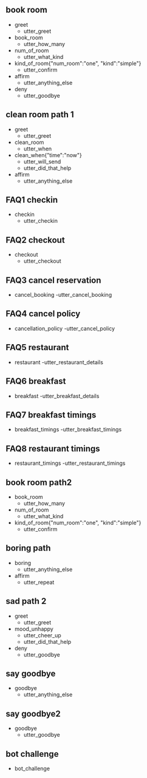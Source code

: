 ## book room
* greet
  - utter_greet
* book_room
  - utter_how_many
* num_of_room
  - utter_what_kind
* kind_of_room{"num_room":"one", "kind":"simple"}
  - utter_confirm
* affirm
  - utter_anything_else
* deny
  - utter_goodbye

## clean room path 1
* greet
  - utter_greet
* clean_room
  - utter_when
* clean_when{"time":"now"}
  - utter_will_send
  - utter_did_that_help
* affirm
  - utter_anything_else
  
## FAQ1 checkin
* checkin
  - utter_checkin
  
## FAQ2 checkout
* checkout
  - utter_checkout
  
## FAQ3 cancel reservation
* cancel_booking
  -utter_cancel_booking

## FAQ4 cancel policy
* cancellation_policy
  -utter_cancel_policy
  
## FAQ5 restaurant
* restaurant
  -utter_restaurant_details
  
## FAQ6 breakfast
* breakfast
  -utter_breakfast_details
  
## FAQ7 breakfast timings
* breakfast_timings
  -utter_breakfast_timings
  
## FAQ8 restaurant timings
* restaurant_timings
  -utter_restaurant_timings

## book room path2
* book_room
  - utter_how_many
* num_of_room
  - utter_what_kind
* kind_of_room{"num_room":"one", "kind":"simple"}
  - utter_confirm
  
## boring path
* boring
  - utter_anything_else
* affirm
  - utter_repeat

## sad path 2
* greet
  - utter_greet
* mood_unhappy
  - utter_cheer_up
  - utter_did_that_help
* deny
  - utter_goodbye

## say goodbye
* goodbye
  - utter_anything_else
  
## say goodbye2
* goodbye
  - utter_goodbye

## bot challenge
* bot_challenge
  

